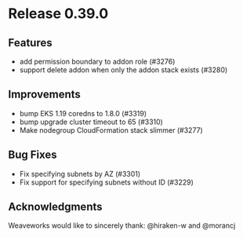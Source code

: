 # Release 0.39.0

## Features

- add permission boundary to addon role (#3276)
- support delete addon when only the addon stack exists (#3280)

## Improvements

- bump EKS 1.19 coredns to 1.8.0 (#3319)
- bump upgrade cluster timeout to 65 (#3310)
- Make nodegroup CloudFormation stack slimmer (#3277)

## Bug Fixes

- Fix specifying subnets by AZ (#3301)
- Fix support for specifying subnets without ID (#3229)

## Acknowledgments
Weaveworks would like to sincerely thank:
    @hiraken-w and @morancj
